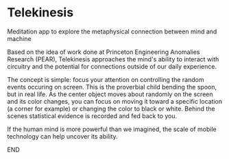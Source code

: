 # Telekinesis
Meditation app to explore the metaphysical connection between mind and machine

Based on the idea of work done at Princeton Engineering Anomalies Research (PEAR), Telekinesis approaches the mind's ability to interact with circuitry and the potential for connections outside of our daily experience.  

The concept is simple: focus your attention on controlling the random events occuring on screen.  This is the proverbial child bending the spoon, but in real life.  As the center object moves about randomly on the screen and its color changes, you can focus on moving it toward a specific location (a corner for example) or changing the color to black or white.  Behind the scenes statistical evidence is recorded and fed back to you.  

If the human mind is more powerful than we imagined, the scale of mobile technology can help uncover its ability.

END